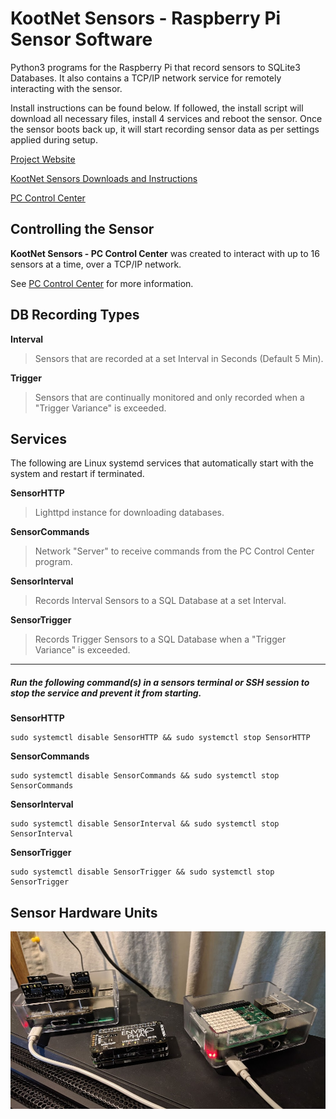 # KootNet Sensors - Raspberry Pi Sensor Software
Python3 programs for the Raspberry Pi that record sensors to SQLite3 Databases.  It also contains a TCP/IP network service for remotely interacting with the sensor.

Install instructions can be found below.  If followed, the install script will download all necessary files, install 4 services and reboot the sensor.  Once the sensor boots back up, it will start recording sensor data as per settings applied during setup.

[Project Website](http://kootenay-networks.com/?page_id=170)

[KootNet Sensors Downloads and Instructions](http://kootenay-networks.com/?page_id=236)

[PC Control Center](https://github.com/chad-ermacora/sensor-control-center)


Controlling the Sensor
-------------------------

**KootNet Sensors - PC Control Center** was created to interact with up to 16 sensors at a time, over a TCP/IP network.

See [PC Control Center](https://github.com/chad-ermacora/sensor-control-center) for more information.


DB Recording Types
--------------------

**Interval**
>Sensors that are recorded at a set Interval in Seconds (Default 5 Min).

**Trigger**
>Sensors that are continually monitored and only recorded when a "Trigger Variance" is exceeded.


Services
----------

The following are Linux systemd services that automatically start with the system and restart if terminated. 

**SensorHTTP**
>Lighttpd instance for downloading databases.

**SensorCommands**
>Network "Server" to receive commands from the PC Control Center program.

**SensorInterval**
>Records Interval Sensors to a SQL Database at a set Interval.

**SensorTrigger**
>Records Trigger Sensors to a SQL Database when a "Trigger Variance" is exceeded.

-----------------
##### Run the following command(s) in a sensors terminal or SSH session to stop the service and prevent it from starting.

**SensorHTTP**
```
sudo systemctl disable SensorHTTP && sudo systemctl stop SensorHTTP
```

**SensorCommands**
```
sudo systemctl disable SensorCommands && sudo systemctl stop SensorCommands
```

**SensorInterval**
```
sudo systemctl disable SensorInterval && sudo systemctl stop SensorInterval
```

**SensorTrigger**
```
sudo systemctl disable SensorTrigger && sudo systemctl stop SensorTrigger
```

Sensor Hardware Units
---------------------
![KootNet Sensors - Raspberry Pi Sensors](SensorHardware.jpg "Raspberry Pi Sensors")
